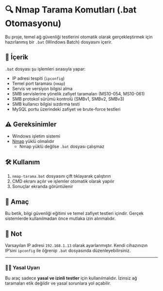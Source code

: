 # 🔍 Nmap Tarama Komutları (.bat Otomasyonu)

Bu proje, temel ağ güvenliği testlerini otomatik olarak gerçekleştirmek için hazırlanmış bir `.bat` (Windows Batch) dosyasını içerir.

## 📌 İçerik

`.bat` dosyası şu işlemleri sırasıyla yapar:

- IP adresi tespiti (`ipconfig`)
- Temel port taraması (`nmap`)
- Servis ve versiyon bilgisi alma
- SMB servislerine yönelik zafiyet taramaları (MS10-054, MS10-061)
- SMB protokol sürümü kontrolü (SMBv1, SMBv2, SMBv3)
- SMB kullanıcı bilgisi sızdırma testi
- MySQL portu üzerindeki zafiyet ve brute-force testleri

## ⚠️ Gereksinimler

- Windows işletim sistemi
- [Nmap](https://nmap.org/download.html) yüklü olmalıdır
  - Nmap yüklü değilse `.bat` dosyası çalışmaz

## 🛠 Kullanım

1. `nmap-tarama.bat` dosyasını çift tıklayarak çalıştırın
2. CMD ekranı açılır ve işlemler otomatik olarak yapılır
3. Sonuçlar ekranda görüntülenir

## 🎯 Amaç

Bu betik, bilgi güvenliği eğitimi ve temel zafiyet testleri içindir. Gerçek sistemlerde kullanılmadan önce mutlaka izin alınmalıdır.

## 📁 Not

Varsayılan IP adresi `192.168.1.13` olarak ayarlanmıştır. Kendi cihazınızın IP’sini `ipconfig` ile öğrenip `.bat` dosyasında düzenleyebilirsiniz.

---

### 👨‍⚖️ Yasal Uyarı

Bu araç sadece **yasal ve izinli testler** için kullanılmalıdır. İzinsiz ağ taramaları etik değildir ve yasal sorunlara yol açabilir.
